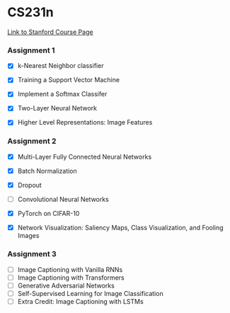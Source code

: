 # CS231n

[Link to Stanford Course Page](http://cs231n.stanford.edu/)

### Assignment 1
- [x] k-Nearest Neighbor classifier
- [x] Training a Support Vector Machine
- [x] Implement a Softmax Classifer
- [x] Two-Layer Neural Network
- [x] Higher Level Representations: Image Features


### Assignment 2
- [x] Multi-Layer Fully Connected Neural Networks
- [x] Batch Normalization
- [x] Dropout
- [ ] Convolutional Neural Networks
- [x] PyTorch on CIFAR-10
- [x] Network Visualization: Saliency Maps, Class Visualization, and Fooling Images


### Assignment 3
- [ ] Image Captioning with Vanilla RNNs
- [ ] Image Captioning with Transformers
- [ ] Generative Adversarial Networks
- [ ] Self-Supervised Learning for Image Classification
- [ ] Extra Credit: Image Captioning with LSTMs
